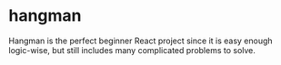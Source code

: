 # hangman
Hangman is the perfect beginner React project since it is easy enough logic-wise, but still includes many complicated problems to solve.
